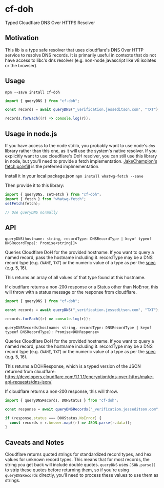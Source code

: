 # cf-doh

Typed Cloudflare DNS Over HTTPS Resolver

## Motivation

This lib is a type safe resolver that uses cloudflare's DNS Over HTTP service to resolve DNS records. It is primarily useful in contexts that do not have access to libc's dns resolver (e.g. non-node javascript like v8 isolates or the browser).

## Usage

`npm --save install cf-doh`

```javascript
import { queryDNS } from "cf-doh";

const records = await queryDNS("_verification.jesseditson.com", "TXT");

records.forEach((r) => console.log(r));
```

## Usage in node.js

If you have access to the node stdlib, you probably want to use node's `dns` library rather than this one, as it will use the system's native resolver. If you explicitly want to use cloudflare's DoH resolver, you can still use this library in node, but you'll need to provide a fetch implementation. [JakeChampion's fetch polyfill](https://github.com/JakeChampion/fetch) is the preferred implmementation.

Install it in your local package.json
`npm install whatwg-fetch --save`

Then provide it to this library:

```javascript
import { queryDNS, setFetch } from "cf-doh";
import { fetch } from "whatwg-fetch";
setFetch(fetch);

// Use queryDNS normally
```

## API

`queryDNS(hostname: string, recordType: DNSRecordType | keyof typeof DNSRecordType): Promise<string[]>`

Queries Cloudflare DoH for the provided hostname. If you want to query a named record, pass the hostname including it.
recordType may be a DNS record type (e.g. `CNAME`, `TXT`) or the numeric value of a type as per the [spec](https://www.iana.org/assignments/dns-parameters/dns-parameters.xhtml#dns-parameters-4) (e.g. 5, 16).

This returns an array of all values of that type found at this hostname.

If cloudflare returns a non-200 response or a Status other than NoError, this will throw with a status message or the response from cloudflare.

```typescript
import { queryDNS } from "cf-doh";

const records = await queryDNS("_verification.jesseditson.com", "TXT");

records.forEach((r) => console.log(r));
```

`queryDNSRecords(hostname: string, recordType: DNSRecordType | keyof typeof DNSRecordType): Promise<DOHResponse>`

Queries Cloudflare DoH for the provided hostname. If you want to query a named record, pass the hostname including it.
recordType may be a DNS record type (e.g. `CNAME`, `TXT`) or the numeric value of a type as per the [spec](https://www.iana.org/assignments/dns-parameters/dns-parameters.xhtml#dns-parameters-4) (e.g. 5, 16).

This returns a DOHResponse, which is a typed version of the JSON returned from cloudflare:
https://developers.cloudflare.com/1.1.1.1/encryption/dns-over-https/make-api-requests/dns-json/

If cloudflare returns a non-200 response, this will throw.

```typescript
import { queryDNSRecords, DOHStatus } from "cf-doh";

const response = await queryDNSRecords("_verification.jesseditson.com", "TXT");

if (response.status === DOHStatus.NoError) {
  const records = r.Answer.map((r) => JSON.parse(r.data));
}
```

## Caveats and Notes

Cloudflare returns quoted strings for standardized record types, and hex values for unknown record types. This means that for most records, the string you get back will include double quotes. `queryDNS` uses `JSON.parse()` to strip these quotes before returning them, so if you're using `queryDNSRecords` directly, you'll need to process these values to use them as strings.
